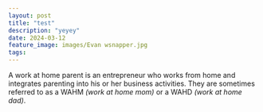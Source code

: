 ```yaml
---
layout: post
title: "test"
description: "yeyey"
date: 2024-03-12
feature_image: images/Evan wsnapper.jpg
tags: 
---
```


A work at home parent is an entrepreneur who works from home and integrates parenting into his or her business activities. They are sometimes referred to as a WAHM *(work at home mom)* or a WAHD *(work at home dad)*.


